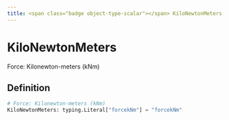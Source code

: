 ```yaml
---
title: <span class="badge object-type-scalar"></span> KiloNewtonMeters
---
```

# <span class="badge object-type-scalar"></span> KiloNewtonMeters

Force: Kilonewton-meters (kNm)

## Definition

```python
# Force: Kilonewton-meters (kNm)
KiloNewtonMeters: typing.Literal["forcekNm"] = "forcekNm"
```
